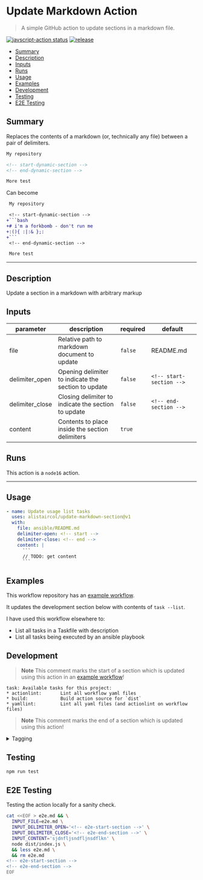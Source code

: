 # Update Markdown Action

> A simple GitHub action to update sections in a markdown file.

<a href="https://github.com/alistaircol/update-markdown-action/actions/workflows/test.yaml"><img alt="javscript-action status" src="https://github.com/alistaircol/update-markdown-action/actions/workflows/test.yaml/badge.svg"></a>
<a href="https://img.shields.io/github/v/release/alistaircol/update-markdown-action"><img alt="release" src="https://img.shields.io/github/v/release/alistaircol/update-markdown-action"></a>

<!-- START doctoc generated TOC please keep comment here to allow auto update -->
<!-- DON'T EDIT THIS SECTION, INSTEAD RE-RUN doctoc TO UPDATE -->

- [Summary](#summary)
- [Description](#description)
- [Inputs](#inputs)
- [Runs](#runs)
- [Usage](#usage)
- [Examples](#examples)
- [Development](#development)
- [Testing](#testing)
- [E2E Testing](#e2e-testing)

<!-- END doctoc generated TOC please keep comment here to allow auto update -->

## Summary

Replaces the contents of a markdown (or, technically any file) between a pair of delimiters.

```markdown
My repository

<!-- start-dynamic-section -->
<!-- end-dynamic-section -->

More test
```

Can become

```diff
 My repository

 <!-- start-dynamic-section -->
+```bash
+# i'm a forkbomb - don't run me
+:(){ :|:& };:
+```
 <!-- end-dynamic-section -->

 More test
```

---

<!-- local: npm install -g action-docs -->
<!-- local: action-docs --update-readme -->
<!-- https://github.com/npalm/action-docs#tldr -->

<!-- action-docs-description -->
## Description

Update a section in a markdown with arbitrary markup
<!-- action-docs-description -->

<!-- action-docs-inputs -->
## Inputs

| parameter | description | required | default |
| --- | --- | --- | --- |
| file | Relative path to markdown document to update | `false` | README.md |
| delimiter_open | Opening delimiter to indicate the section to update | `false` | `<!-- start-section -->` |
| delimiter_close | Closing delimiter to indicate the section to update | `false` | `<!-- end-section -->` |
| content | Contents to place inside the section delimiters | `true` |  |
<!-- action-docs-inputs -->

<!-- action-docs-outputs -->

<!-- action-docs-outputs -->

<!-- action-docs-runs -->
## Runs

This action is a `node16` action.
<!-- action-docs-runs -->

---

## Usage

```yaml
- name: Update usage list tasks
  uses: alistaircol/update-markdown-section@v1
  with:
    file: ansible/README.md
    delimiter-open: <!-- start -->
    delimiter-close: <!-- end -->
    content: |
      ```
      // TODO: get content
      ```
```

## Examples

This workflow repository has an [example workflow](https://github.com/alistaircol/update-markdown-action/blob/main/.github/workflows/example.yaml).

It updates the development section below with contents of `task --list`.

I have used this workflow elsewhere to:

* List all tasks in a Taskfile with description
* List all tasks being executed by an ansible playbook

## Development

<!-- start-task-list -->
<!-- DO NOT EDIT THIS SECTION - IT IS UPDATED BY A GITHUB WORKFLOW -->
> **Note**
> This comment marks the start of a section which is updated using this action in an [example workflow](https://github.com/alistaircol/update-markdown-action/blob/main/.github/workflows/example.yaml#L33)!

```
task: Available tasks for this project:
* actionlint:       Lint all workflow yaml files
* build:            Build action source for `dist`
* yamllint:         Lint all yaml files (and actionlint on workflow files)
```

> **Note**
> This comment marks the end of a section which is updated using this action!
<!-- end-task-list -->

<details>
<summary>Tagging</summary>

```bash
# get most recent version
git --no-pager tag |  sort -V
# increment version
git tag -a -m "Use `ncc` to create dist version, removing `node_modules` from repo" v0.1.0
git push --follow-tags
```

</details>

## Testing

```bash
npm run test
```

## E2E Testing

Testing the action locally for a sanity check.

```bash
cat <<EOF > e2e.md && \
  INPUT_FILE=e2e.md \
  INPUT_DELIMITER_OPEN='<!-- e2e-start-section -->' \
  INPUT_DELIMITER_CLOSE='<!-- e2e-end-section -->' \
  INPUT_CONTENT='sjdnfljsndfljnsdflkn' \
  node dist/index.js \
  && less e2e.md \
  && rm e2e.md
<!-- e2e-start-section -->
<!-- e2e-end-section -->
EOF
```
